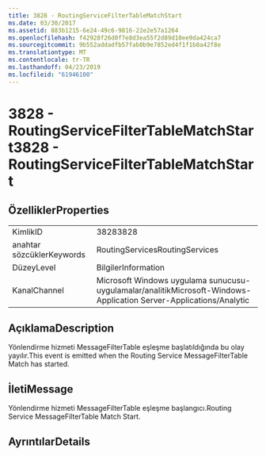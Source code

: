 ```yaml
---
title: 3828 - RoutingServiceFilterTableMatchStart
ms.date: 03/30/2017
ms.assetid: 883b1215-6e24-49c6-9816-22e2e57a1264
ms.openlocfilehash: f42928f26d0f7e8d3ea55f2d89d10ee9da424ca7
ms.sourcegitcommit: 9b552addadfb57fab0b9e7852ed4f1f1b8a42f8e
ms.translationtype: MT
ms.contentlocale: tr-TR
ms.lasthandoff: 04/23/2019
ms.locfileid: "61946100"
---
```

# <a name="3828---routingservicefiltertablematchstart"></a><span data-ttu-id="0531f-102">3828 - RoutingServiceFilterTableMatchStart</span><span class="sxs-lookup"><span data-stu-id="0531f-102">3828 - RoutingServiceFilterTableMatchStart</span></span>
## <a name="properties"></a><span data-ttu-id="0531f-103">Özellikler</span><span class="sxs-lookup"><span data-stu-id="0531f-103">Properties</span></span>  
  
|||  
|-|-|  
|<span data-ttu-id="0531f-104">Kimlik</span><span class="sxs-lookup"><span data-stu-id="0531f-104">ID</span></span>|<span data-ttu-id="0531f-105">3828</span><span class="sxs-lookup"><span data-stu-id="0531f-105">3828</span></span>|  
|<span data-ttu-id="0531f-106">anahtar sözcükler</span><span class="sxs-lookup"><span data-stu-id="0531f-106">Keywords</span></span>|<span data-ttu-id="0531f-107">RoutingServices</span><span class="sxs-lookup"><span data-stu-id="0531f-107">RoutingServices</span></span>|  
|<span data-ttu-id="0531f-108">Düzey</span><span class="sxs-lookup"><span data-stu-id="0531f-108">Level</span></span>|<span data-ttu-id="0531f-109">Bilgiler</span><span class="sxs-lookup"><span data-stu-id="0531f-109">Information</span></span>|  
|<span data-ttu-id="0531f-110">Kanal</span><span class="sxs-lookup"><span data-stu-id="0531f-110">Channel</span></span>|<span data-ttu-id="0531f-111">Microsoft Windows uygulama sunucusu-uygulamalar/analitik</span><span class="sxs-lookup"><span data-stu-id="0531f-111">Microsoft-Windows-Application Server-Applications/Analytic</span></span>|  
  
## <a name="description"></a><span data-ttu-id="0531f-112">Açıklama</span><span class="sxs-lookup"><span data-stu-id="0531f-112">Description</span></span>  
 <span data-ttu-id="0531f-113">Yönlendirme hizmeti MessageFilterTable eşleşme başlatıldığında bu olay yayılır.</span><span class="sxs-lookup"><span data-stu-id="0531f-113">This event is emitted when the Routing Service MessageFilterTable Match has started.</span></span>  
  
## <a name="message"></a><span data-ttu-id="0531f-114">İleti</span><span class="sxs-lookup"><span data-stu-id="0531f-114">Message</span></span>  
 <span data-ttu-id="0531f-115">Yönlendirme hizmeti MessageFilterTable eşleşme başlangıcı.</span><span class="sxs-lookup"><span data-stu-id="0531f-115">Routing Service MessageFilterTable Match Start.</span></span>  
  
## <a name="details"></a><span data-ttu-id="0531f-116">Ayrıntılar</span><span class="sxs-lookup"><span data-stu-id="0531f-116">Details</span></span>
